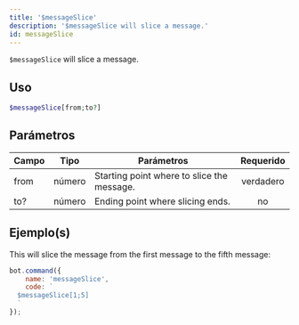 ```yaml
---
title: '$messageSlice'
description: '$messageSlice will slice a message.'
id: messageSlice
---
```


`$messageSlice` will slice a message.

## Uso

```php
$messageSlice[from;to?]
```

## Parámetros

| Campo | Tipo   | Parámetros                                 | Requerido |
| ----- | ------ | ------------------------------------------ |:---------:|
| from  | número | Starting point where to slice the message. | verdadero |
| to?   | número | Ending point where slicing ends.           |    no     |

## Ejemplo(s)

This will slice the message from the first message to the fifth message:

```javascript
bot.command({
    name: 'messageSlice',
    code: `
  $messageSlice[1;5]
  `
});
```
